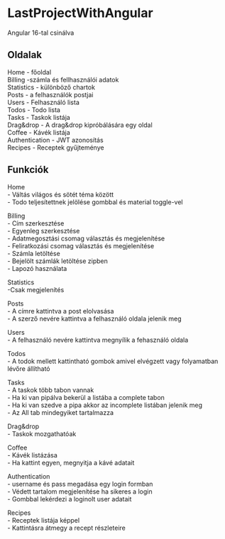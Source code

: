 # LastProjectWithAngular

Angular 16-tal csinálva

## Oldalak

Home - főoldal  
Billing -számla és fellhasználói adatok  
Statistics - különböző chartok   
Posts - a felhasználók postjai  
Users - Felhasználó lista  
Todos - Todo lista  
Tasks - Taskok listája  
Drag&drop - A drag&drop kipróbálására egy oldal  
Coffee - Kávék listája  
Authentication - JWT azonosítás  
Recipes - Receptek gyűjteménye


## Funkciók

Home  
    - Váltás világos és sötét téma között  
    - Todo teljesítettnek jelölése gombbal és material toggle-vel  

Billing  
    - Cím szerkesztése  
    - Egyenleg szerkesztése  
    - Adatmegosztási csomag választás és megjelenítése  
    - Feliratkozási csomag választás és megjelenítése  
    - Számla letöltése  
    - Bejelölt számlák letöltése zipben  
    - Lapozó használata  
  
Statistics  
    -Csak megjelenítés  
  
Posts  
    - A címre kattintva a post elolvasása  
    - A szerző nevére kattintva a felhasználó oldala jelenik meg  

Users  
    - A felhasználó nevére kattintva megnyílik a fehasználó oldala  
  
Todos  
    - A todok mellett kattintható gombok amivel elvégzett vagy folyamatban lévőre állítható  
      
Tasks  
    - A taskok több tabon vannak  
    - Ha ki van pipálva bekerül a listába a complete tabon  
    - Ha ki van szedve a pipa akkor az incomplete listában jelenik meg  
    - Az All tab mindegyiket tartalmazza  
  
Drag&drop  
    - Taskok mozgathatóak  
  
Coffee  
    - Kávék listázása  
    - Ha kattint egyen, megnyitja a kávé adatait  
  
Authentication  
    - username és pass megadása egy login formban  
    - Védett tartalom megjelenítése ha sikeres a login  
    - Gombbal lekérdezi a loginolt user adatait  

Recipes  
    - Receptek listája képpel  
    - Kattintásra átmegy a recept részleteire      